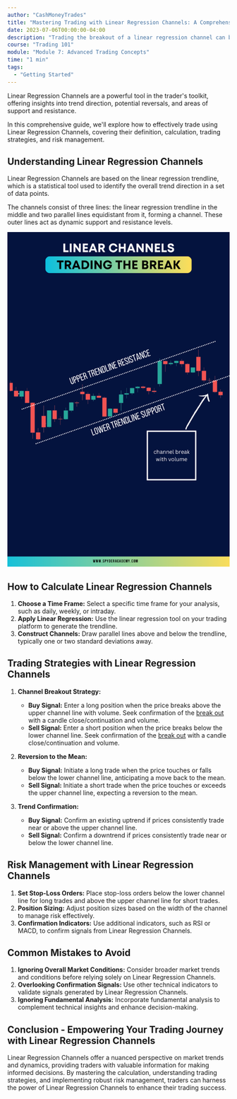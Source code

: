 ```yaml
---
author: "CashMoneyTrades"
title: "Mastering Trading with Linear Regression Channels: A Comprehensive Guide"
date: 2023-07-06T00:00:00-04:00
description: "Trading the breakout of a linear regression channel can be a powerful trading method for breakout traders."
course: "Trading 101"
module: "Module 7: Advanced Trading Concepts" 
time: "1 min"
tags:
  - "Getting Started"
---
```


Linear Regression Channels are a powerful tool in the trader's toolkit, offering insights into trend direction, potential reversals, and areas of support and resistance. 

In this comprehensive guide, we'll explore how to effectively trade using Linear Regression Channels, covering their definition, calculation, trading strategies, and risk management.

## **Understanding Linear Regression Channels**

Linear Regression Channels are based on the linear regression trendline, which is a statistical tool used to identify the overall trend direction in a set of data points. 

The channels consist of three lines: the linear regression trendline in the middle and two parallel lines equidistant from it, forming a channel. These outer lines act as dynamic support and resistance levels.

![Linear Regression Channels](pins/channels.png)

## **How to Calculate Linear Regression Channels**

1. **Choose a Time Frame:** Select a specific time frame for your analysis, such as daily, weekly, or intraday.
2. **Apply Linear Regression:** Use the linear regression tool on your trading platform to generate the trendline.
3. **Construct Channels:** Draw parallel lines above and below the trendline, typically one or two standard deviations away.

## **Trading Strategies with Linear Regression Channels**

1. **Channel Breakout Strategy:**
   - **Buy Signal:** Enter a long position when the price breaks above the upper channel line with volume.  Seek confirmation of the [break out](/education/how-to-trade-the-break-hook-and-go/) with a candle close/continuation and volume.
   - **Sell Signal:** Enter a short position when the price breaks below the lower channel line.  Seek confirmation of the [break out](/education/how-to-trade-the-break-hook-and-go/) with a candle close/continuation and volume.

2. **Reversion to the Mean:**
   - **Buy Signal:** Initiate a long trade when the price touches or falls below the lower channel line, anticipating a move back to the mean.
   - **Sell Signal:** Initiate a short trade when the price touches or exceeds the upper channel line, expecting a reversion to the mean.

3. **Trend Confirmation:**
   - **Buy Signal:** Confirm an existing uptrend if prices consistently trade near or above the upper channel line.
   - **Sell Signal:** Confirm a downtrend if prices consistently trade near or below the lower channel line.

## **Risk Management with Linear Regression Channels**

1. **Set Stop-Loss Orders:** Place stop-loss orders below the lower channel line for long trades and above the upper channel line for short trades.
2. **Position Sizing:** Adjust position sizes based on the width of the channel to manage risk effectively.
3. **Confirmation Indicators:** Use additional indicators, such as RSI or MACD, to confirm signals from Linear Regression Channels.

## **Common Mistakes to Avoid**

1. **Ignoring Overall Market Conditions:** Consider broader market trends and conditions before relying solely on Linear Regression Channels.
2. **Overlooking Confirmation Signals:** Use other technical indicators to validate signals generated by Linear Regression Channels.
3. **Ignoring Fundamental Analysis:** Incorporate fundamental analysis to complement technical insights and enhance decision-making.

## **Conclusion - Empowering Your Trading Journey with Linear Regression Channels**

Linear Regression Channels offer a nuanced perspective on market trends and dynamics, providing traders with valuable information for making informed decisions. By mastering the calculation, understanding trading strategies, and implementing robust risk management, traders can harness the power of Linear Regression Channels to enhance their trading success.

